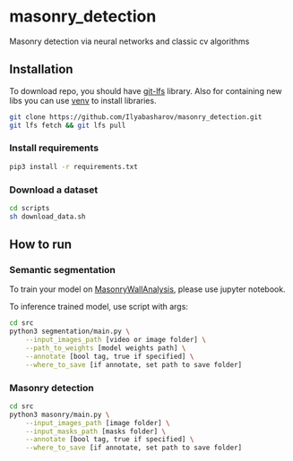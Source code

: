 # masonry_detection
Masonry detection via neural networks and classic cv algorithms

## Installation

To download repo, you should have [git-lfs](https://git-lfs.github.com) library. Also for containing new libs you can use [venv](https://docs.python.org/3/tutorial/venv.html) to install libraries.

```bash
git clone https://github.com/Ilyabasharov/masonry_detection.git
git lfs fetch && git lfs pull
```

### Install requirements

```bash
pip3 install -r requirements.txt
```

### Download a dataset

```bash
cd scripts
sh download_data.sh
```

## How to run

### Semantic segmentation

To train your model on [MasonryWallAnalysis](http://mplab.sztaki.hu/geocomp/masonryWallAnalysis), please use jupyter notebook.

To inference trained model, use script with args:

```bash
cd src
python3 segmentation/main.py \
    --input_images_path [video or image folder] \
    --path_to_weights [model weights path] \
    --annotate [bool tag, true if specified] \
    --where_to_save [if annotate, set path to save folder]
```

### Masonry detection

```bash
cd src
python3 masonry/main.py \
    --input_images_path [image folder] \
    --input_masks_path [masks folder] \
    --annotate [bool tag, true if specified] \
    --where_to_save [if annotate, set path to save folder]
```
